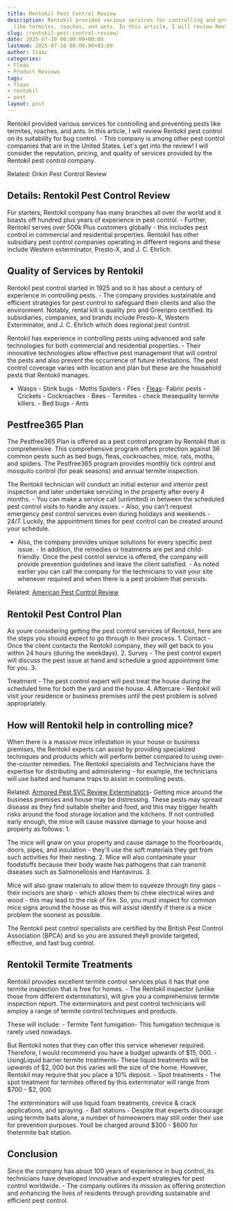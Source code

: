 ```yaml
---
title: Rentokil Pest Control Review
description: Rentokil provided various services for controlling and preventing pests
  like termites, roaches, and ants. In this article, I will review Rentokil pest control...
slug: /rentokil-pest-control-review/
date: 2025-07-10 00:00:00+00:00
lastmod: 2025-07-10 00:00:00+03:00
author: Isaac
categories:
- Fleas
- Product Reviews
tags:
- fleas
- rentokil
- pest
layout: post
---
```

Rentokil provided various services for controlling and preventing pests like termites, roaches, and ants. In this article, I will review Rentokil pest control on its suitability for bug control. - This company is among other pest control companies that are in the United States. Let's get into the review! I will consider the reputation, pricing, and quality of services provided by the Rentokil pest control company.

Related: Orkin Pest Control Review

##  Details: Rentokil Pest Control Review

For starters, Rentokil company has many branches all over the world and it boasts off hundred plus years of experience in pest control. - Further, Rentokil serves over 500k Plus customers globally - this includes pest control in commercial and residential properties. Rentokil has other subsidiary pest control companies operating in different regions and these include Western exterminator, Presto-X, and J. C. Ehrlich.

##  Quality of Services by Rentokil

Rentokil pest control started in 1925 and so it has about a century of experience in controlling pests. - The company provides sustainable and efficient strategies for pest control to safeguard their clients and also the environment. Notably, rental kill is quality pro and Greenpro certified. Its subsidiaries, companies, and brands include Presto-X, Western Exterminator, and J. C. Ehrlich which does regional pest control.

Rentokil has experience in controlling pests using advanced and safe technologies for both commercial and residential properties. - Their innovative technologies allow effective pest management that will control the pests and also prevent the occurrence of future infestations. The pest control coverage varies with location and plan but these are the household pests that Rentokil manages.

- Wasps - Stink bugs - Moths Spiders - Flies - [Fleas](https://pestpolicy.com/how-to-avoid-pests-in-apartments/)- Fabric pests - Crickets - Cockroaches - Bees - Termites - check thesequality termite killers. - Bed bugs - Ants

##  Pestfree365 Plan

The Pestfree365 Plan is offered as a pest control program by Rentokil that is comprehensive. This comprehensive program offers protection against 36 common pests such as bed bugs, fleas, cockroaches, mice, rats, moths, and spiders. The Pestfree365 program provides monthly tick control and mosquito control (for peak seasons) and annual termite inspection.

The Rentokil technician will conduct an initial exterior and interior pest inspection and later undertake servicing in the property after every 4 months. - You can make a service call (unlimited) in between the scheduled pest control visits to handle any issues. - Also, you can't request emergency pest control services even during holidays and weekends - 24/7. Luckily, the appointment times for pest control can be created around your schedule.

- Also, the company provides unique solutions for every specific pest issue. - In addition, the remedies or treatments are pet and child-friendly. Once the pest control service is offered, the company will provide prevention guidelines and leave the client satisfied. - As noted earlier you can call the company for the technicians to visit your site whenever required and when there is a pest problem that persists.

Related: [American Pest Control Review](https://pestpolicy.com/american-pest-review/)

##  Rentokil Pest Control Plan

As youre considering getting the pest control services of Rentokil, here are the steps you should expect to go through in their process. 1. Contact - Once the client contacts the Rentokil company, they will get back to you within 24 hours (during the weekdays). 2. Survey - The pest control expert will discuss the pest issue at hand and schedule a good appointment time for you. 3.

Treatment - The pest control expert will pest treat the house during the scheduled time for both the yard and the house. 4. Aftercare - Rentokil will visit your residence or business premises until the pest problem is solved appropriately.

##  How will Rentokil help in controlling mice?

When there is a massive mice infestation in your house or business premises, the Rentokil experts can assist by providing specialized techniques and products which will perform better compared to using over-the-counter remedies. The Rentokil specialists and Technicians have the expertise for distributing and administering - for example, the technicians will use baited and humane traps to assist in controlling pests.

Related: [Armored Pest SVC Review Exterminators](https://pestpolicy.com/armored-pest-svc-review/)- Getting mice around the business premises and house may be distressing. These pests may spread disease as they find suitable shelter and food, and this may trigger health risks around the food storage location and the kitchens. If not controlled early enough, the mice will cause massive damage to your house and property as follows: 1.

The mice will gnaw on your property and cause damage to the floorboards, doors, pipes, and insulation - they'll use the soft materials they get from such activities for their nesting. 2. Mice will also contaminate your foodstuffs because their body waste has pathogens that can transmit diseases such as Salmonellosis and Hantavirus. 3.

Mice will also gnaw materials to allow them to squeeze through tiny gaps - their incisors are sharp - which allows them to chew electrical wires and wood - this may lead to the risk of fire. So, you must inspect for common mice signs around the house as this will assist identify if there is a mice problem the soonest as possible.

The Rentokil pest control specialists are certified by the British Pest Control Association (BPCA) and so you are assured theyll provide targeted, effective, and fast bug control.

##  Rentokil Termite Treatments

Rentokil provides excellent termite control services plus it has that one termite inspection that is free for homes. - The Rentokil inspector (unlike those from different exterminators), will give you a comprehensive termite inspection report. The exterminators and pest control technicians will employ a range of termite control techniques and products.

These will include: - Termite Tent fumigation- This fumigation technique is rarely used nowadays.

But Rentokil notes that they can offer this service whenever required. Therefore, I would recommend you have a budget upwards of $15, 000. - UsingLiquid barrier termite treatments- These liquid treatments will be upwards of $2, 000 but this varies will the size of the home. However, Rentokil may require that you place a 10% deposit. - Spot treatments - The spot treatment for termites offered by this exterminator will range from $700 - $2, 000.

The exterminators will use liquid foam treatments, crevice & crack applications, and spraying. - Bait stations - Despite that experts discourage using termite baits alone, a number of homeowners may still order their use for prevention purposes. Youll be charged around $300 - $600 for thetermite bait station.

##  Conclusion

Since the company has about 100 years of experience in bug control, its technicians have developed innovative and expert strategies for pest control worldwide. - The company outlines its mission as offering protection and enhancing the lives of residents through providing sustainable and efficient pest control.